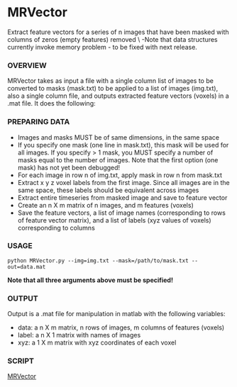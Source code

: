 # MRVector

Extract feature vectors for a series of n images that have been masked with columns of zeros (empty features) removed \\
-Note that data structures currently invoke memory problem - to be fixed with next release.

### OVERVIEW

MRVector takes as input a file with a single column list of images to be converted to masks (mask.txt) to be applied to a list of images (img.txt), also a single column file, and outputs extracted feature vectors (voxels) in a .mat file.  It does the following:

### PREPARING DATA

  - Images and masks MUST be of same dimensions, in the same space
  - If you specify one mask (one line in mask.txt), this mask will be used for all images. If you specify > 1 mask, you MUST specify a number of masks equal to the number of images.  Note that the first option (one mask) has not yet been debugged!
  - For each image in row n of img.txt, apply mask in row n from mask.txt
  - Extract x y z voxel labels from the first image. Since all images are in the same space, these labels should be equivalent across images
  - Extract entire timeseries from masked image and save to feature vector
  - Create an n X m matrix of n images, and m features (voxels)
  - Save the feature vectors, a list of image names (corresponding to rows of feature vector matrix), and a list of labels (xyz values of voxels) corresponding to columns

### USAGE
```
python MRVector.py --img=img.txt --mask=/path/to/mask.txt --out=data.mat
```

**Note that all three arguments above must be specified!**

### OUTPUT

Output is a .mat file for manipulation in matlab with the following variables:
  * data: a n X m matrix, n rows of images, m columns of features (voxels)
  * label: a n X 1 matrix with names of images
  * xyz: a 1 X m matrix with xyz coordinates of each voxel

### SCRIPT
[MRVector](https://github.com/vsoch/MRtools/blob/master/MRVector.py)
